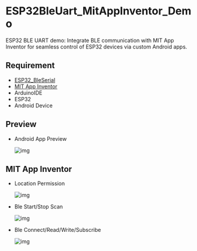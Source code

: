 # ESP32BleUart_MitAppInventor_Demo

ESP32 BLE UART demo: Integrate BLE communication with MIT App Inventor for seamless control of ESP32 devices via custom Android apps.

## Requirement

- [ESP32_BleSerial](https://github.com/avinabmalla/ESP32_BleSerial)
- [MIT App Inventor](https://ai2.appinventor.mit.edu/)
- ArduinoIDE
- ESP32
- Android Device

## Preview

- Android App Preview

    ![img](https://imgur.com/7CgImNE.png)

## MIT App Inventor

- Location Permission

    ![img](https://imgur.com/xW0YXKO.png)

- Ble Start/Stop Scan

    ![img](https://imgur.com/BeXvuj7.png)

- Ble Connect/Read/Write/Subscribe

    ![img](https://imgur.com/UYmsOJi.png)
